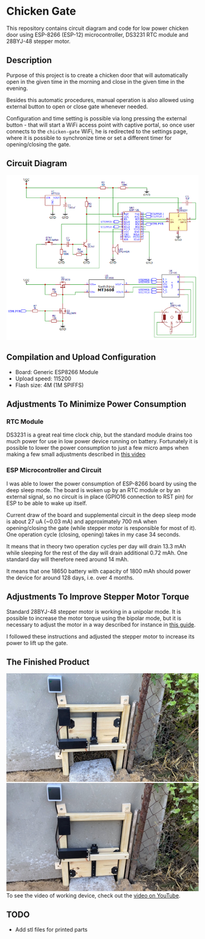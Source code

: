 # Chicken Gate

This repository contains circuit diagram and code for low power chicken door using
ESP-8266 (ESP-12) microcontroller, DS3231 RTC module and 28BYJ-48 stepper motor.

## Description

Purpose of this project is to create a chicken door that will automatically open in the
given time in the morning and close in the given time in the evening.

Besides this automatic procedures, manual operation is also allowed using external button
to open or close gate whenever needed.

Configuration and time setting is possible via long pressing the external button - that
will start a WiFi access point with captive portal, so once user connects to the
`chicken-gate` WiFi, he is redirected to the settings page, where it is possible to
synchronize time or set a different timer for opening/closing the gate.

## Circuit Diagram

![](circuit_diagram/diagram_image.png)

## Compilation and Upload Configuration

* Board: Generic ESP8266 Module
* Upload speed: 115200
* Flash size: 4M (1M SPIFFS)

## Adjustments To Minimize Power Consumption

### RTC Module

DS3231 is a great real time clock chip, but the standard module drains too much power for
use in low power device running on battery. Fortunately it is possible to lower the power
consumption to just a few micro amps when making a few small adjustments described in
[this video](https://youtu.be/rG50U6bQhYo)

### ESP Microcontroller and Circuit

I was able to lower the power consumption of ESP-8266 board by using the deep sleep mode.
The board is woken up by an RTC module or by an external signal, so no circuit is in place
(GPIO16 connection to RST pin) for ESP to be able to wake up itself.

Current draw of the board and supplemental circuit in the deep sleep mode is about 27 uA
(~0.03 mA) and approximately 700 mA when opening/closing the gate (while stepper motor
is responsible for most of it). One operation cycle (closing, opening) takes in my case
34 seconds.

It means that in theory two operation cycles per day will drain 13.3 mAh while sleeping for
the rest of the day will drain additional 0.72 mAh. One standard day will therefore need
around 14 mAh.

It means that one 18650 battery with capacity of 1800 mAh should power the device for around
128 days, i.e. over 4 months.

## Adjustments To Improve Stepper Motor Torque

Standard 28BYJ-48 stepper motor is working in a unipolar mode. It is possible to increase
the motor torque using the bipolar mode, but it is necessary to adjust the motor in a way
described for instance in [this guide](http://www.jangeox.be/2013/10/change-unipolar-28byj-48-to-bipolar.html).

I followed these instructions and adjusted the stepper motor to increase its power to lift
up the gate.

## The Finished Product

![Open Gate](./images/open_gate.jpg)
![Closed Gate](./images/closed_gate.jpg)
To see the video of working device, check out the [video on YouTube](https://youtu.be/cAucfu40Rm4).

## TODO

* Add stl files for printed parts